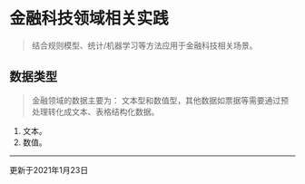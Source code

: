 # 金融科技领域相关实践
> 结合规则模型、统计/机器学习等方法应用于金融科技相关场景。
## 数据类型
> 金融领域的数据主要为： 文本型和数值型，其他数据如票据等需要通过预处理转化成文本、表格结构化数据。
1. 文本。
2. 数值。

---
更新于2021年1月23日